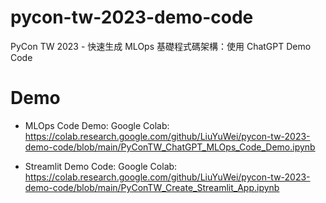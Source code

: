 # pycon-tw-2023-demo-code
PyCon TW 2023 - 快速生成 MLOps 基礎程式碼架構：使用 ChatGPT Demo Code

# Demo
- MLOps Code Demo:
Google Colab: https://colab.research.google.com/github/LiuYuWei/pycon-tw-2023-demo-code/blob/main/PyConTW_ChatGPT_MLOps_Code_Demo.ipynb

- Streamlit Demo Code:
Google Colab: https://colab.research.google.com/github/LiuYuWei/pycon-tw-2023-demo-code/blob/main/PyConTW_Create_Streamlit_App.ipynb